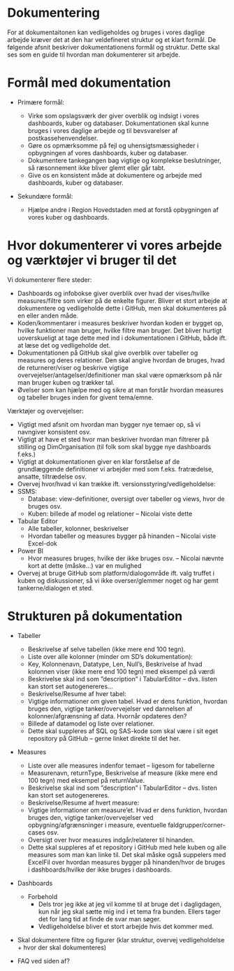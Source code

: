 # Dokumentering

For at dokumentaitonen kan vedligeholdes og bruges i vores daglige arbejde kræver det at den har veldefineret struktur og et klart formål. De følgende afsnit beskriver dokumentationens formål og struktur. Dette skal ses som en guide til hvordan man dokumenterer sit arbejde.


# Formål med dokumentation
- Primære formål:
  - Virke som opslagsværk der giver overblik og indsigt i vores dashboards, kuber og databaser. Dokumentationen skal kunne bruges i vores daglige arbejde og til bevsvarelser af postkassehenvendelser.
  - Gøre os opmærksomme på fejl og uhensigtsmæssigheder i opbygningen af vores dashboards, kuber og databaser.
  - Dokumentere tankegangen bag vigtige og komplekse beslutninger, så ræsonnement ikke bliver glemt eller går tabt.
  - Give os en konsistent måde at dokumentere og arbejde med dashboards, kuber og databaser.
  
- Sekundære formål:
  - Hjælpe andre i Region Hovedstaden med at forstå opbygningen af vores kuber og dashboards.
  
# Hvor dokumenterer vi vores arbejde og værktøjer vi bruger til det

Vi dokumenterer flere steder:
- Dashboards og infobokse giver overblik over hvad der vises/hvilke measures/filtre som virker på de enkelte figurer. Bliver et stort arbejde at dokumentere og vedligeholde dette i GitHub, men skal dokumenteres på en eller anden måde.
- Koden/kommentarer i measures beskriver hvordan koden er bygget op, hvilke funktioner man bruger, hvilke filtre man bruger. Det bliver hurtigt uoverskueligt at tage dette med ind i dokumentationen i GitHub, både ift. at læse det og vedligeholde det.
- Dokumentationen på GitHub skal give overblik over tabeller og measures og deres relationer. Den skal angive hvordan de bruges, hvad de returnerer/viser og beskrive vigtige overvejelser/antagelser/definitioner man skal være opmærksom på når man bruger kuben og trækker tal.
- Øvelser som kan hjælpe med og sikre at man forstår hvordan measures og tabeller bruges inden for givent tema/emne.

Værktøjer og overvejelser:
- Vigtigt med afsnit om hvordan man bygger nye temaer op, så vi navngiver konsistent osv.
- Vigtigt at have et sted hvor man beskriver hvordan man filtrerer på stilling og DimOrganisation (til folk som skal bygge nye dashboards f.eks.)
- Vigtigt at dokumentationen giver en klar forståelse af de grundlæggende definitioner vi arbejder med som f.eks. fratrædelse, ansatte, tiltrædelse osv.
- Overvej hvor/hvad vi kan trække ift. versionsstyring/vedligeholdelse:
- SSMS: 
  - Database: view-definitioner, oversigt over tabeller og views, hvor de bruges osv.
  - Kuben: billede af model og relationer – Nicolai viste dette
- Tabular Editor
  - Alle tabeller, kolonner, beskrivelser
  - Hvordan tabeller og measures bygger på hinanden – Nicolai viste Excel-dok
- Power BI
  - Hvor measures bruges, hvilke der ikke bruges osv. – Nicolai nævnte kort at dette (måske…) var en mulighed
- Overvej at bruge GitHub som platform/dialogområde ift. valg truffet i kuben og diskussioner, så vi ikke overser/glemmer noget og har gemt tankerne/dialogen et sted.

# Strukturen på dokumentation
- Tabeller
  - Beskrivelse af selve tabellen (ikke mere end 100 tegn).
  - Liste over alle kolonner (minder om SD’s dokumentation):
  - Key, Kolonnenavn, Datatype, Len, Null’s, Beskrivelse af hvad kolonnen viser (ikke mere end 100 tegn) med eksempel på værdi
  - Beskrivelse skal ind som ”description” i TabularEditor – dvs. listen kan stort set autogenereres…
  - Beskrivelse/Resume af hver tabel:
  - Vigtige informationer om given tabel. Hvad er dens funktion, hvordan bruges den, vigtige tanker/overvejelser ved dannelsen af kolonner/afgrænsning af data. Hvornår opdateres den?
  - Billede af datamodel og liste over relationer.
  - Dette skal suppleres af SQL og SAS-kode som skal være i sit eget repository på GitHub – gerne linket direkte til det her.

- Measures
  - Liste over alle measures indenfor temaet – ligesom for tabellerne
  - Measurenavn, returnType, Beskrivelse af measure (ikke mere end 100 tegn) med eksempel på returnValue.
  - Beskrivelse skal ind som ”description” i TabularEditor – dvs. listen kan stort set autogenereres.
  - Beskrivelse/Resume af hvert measure:
  - Vigtige informationer om measure’et. Hvad er dens funktion, hvordan bruges den, vigtige tanker/overvejelser ved opbygning/afgrænsninger i measure, eventuelle faldgrupper/corner-cases osv.
  - Oversigt over hvor measures indgår/relaterer til hinanden.
  - Dette skal suppleres af et repository i GitHub med hele kuben og alle measures som man kan linke til. Det skal måske også suppelers med ExcelFil over hvordan measures bygger på hinanden/hvor de bruges i dashboards/hvilke der ikke bruges i dashboards.

- Dashboards
  - Forbehold
    - Dels tror jeg ikke at jeg vil komme til at bruge det i dagligdagen, kun når jeg skal sætte mig ind i et tema fra bunden. Ellers tager det for lang tid at finde de svar man søger.
    - Vedligeholdelse bliver et stort arbejde hvis det kommer med. 
- Skal dokumentere filtre og figurer (klar struktur, overvej vedligeholdelse + hvor der skal dokumenteres)
- FAQ ved siden af?


